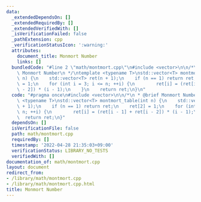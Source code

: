 ```yaml
---
data:
  _extendedDependsOn: []
  _extendedRequiredBy: []
  _extendedVerifiedWith: []
  _isVerificationFailed: false
  _pathExtension: cpp
  _verificationStatusIcon: ':warning:'
  attributes:
    document_title: Monmort Number
    links: []
  bundledCode: "#line 2 \"math/montmort.cpp\"\n#include <vector>\n\n/*\n * @brief\
    \ Monmort Number\n */\ntemplate <typename T>\nstd::vector<T> montmort_table(int\
    \ n) {\n    std::vector<T> ret(n + 1);\n    if (n == 1) return ret;\n    ret[2]\
    \ = 1;\n    for (int i = 3; i <= n; ++i) {\n        ret[i] = (ret[i - 1] + ret[i\
    \ - 2]) * (i - 1);\n    }\n    return ret;\n}\n"
  code: "#pragma once\n#include <vector>\n\n/*\n * @brief Monmort Number\n */\ntemplate\
    \ <typename T>\nstd::vector<T> montmort_table(int n) {\n    std::vector<T> ret(n\
    \ + 1);\n    if (n == 1) return ret;\n    ret[2] = 1;\n    for (int i = 3; i <=\
    \ n; ++i) {\n        ret[i] = (ret[i - 1] + ret[i - 2]) * (i - 1);\n    }\n  \
    \  return ret;\n}"
  dependsOn: []
  isVerificationFile: false
  path: math/montmort.cpp
  requiredBy: []
  timestamp: '2022-04-28 21:35:03+09:00'
  verificationStatus: LIBRARY_NO_TESTS
  verifiedWith: []
documentation_of: math/montmort.cpp
layout: document
redirect_from:
- /library/math/montmort.cpp
- /library/math/montmort.cpp.html
title: Monmort Number
---
```

